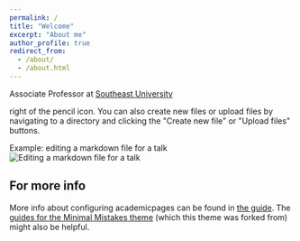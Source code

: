 ```yaml
---
permalink: /
title: "Welcome"
excerpt: "About me"
author_profile: true
redirect_from: 
  - /about/
  - /about.html
---
```


Associate Professor at [Southeast University](https://www.seu.edu.cn/english/main.htm)

right of the pencil icon. You can also create new files or upload files by navigating to a directory and clicking the "Create new file" or "Upload files" buttons. 

Example: editing a markdown file for a talk
![Editing a markdown file for a talk](/images/editing-talk.png)

For more info
------
More info about configuring academicpages can be found in [the guide](https://academicpages.github.io/markdown/). The [guides for the Minimal Mistakes theme](https://mmistakes.github.io/minimal-mistakes/docs/configuration/) (which this theme was forked from) might also be helpful.
